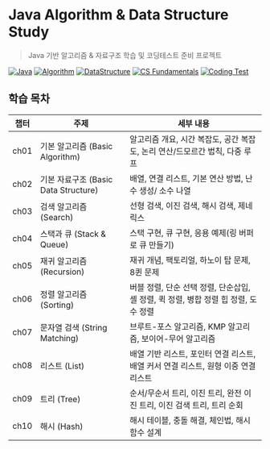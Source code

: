 # Java Algorithm & Data Structure Study
> Java 기반 알고리즘 &amp; 자료구조 학습 및 코딩테스트 준비 프로젝트

[![Java](https://img.shields.io/badge/Language-Java-blue.svg)](https://www.oracle.com/java/)
[![Algorithm](https://img.shields.io/badge/Study-Algorithm-red)](#)
[![DataStructure](https://img.shields.io/badge/Study-DataStructure-green)](#)
[![CS Fundamentals](https://img.shields.io/badge/CS-Fundamentals-important)](#)
[![Coding Test](https://img.shields.io/badge/Preparation-CodingTest-yellow)](#)


## 학습 목차
| 챕터 | 주제                  | 세부 내용                                      |
|-----|----------------------|----------------------------------------------|
| ch01 | 기본 알고리즘 (Basic Algorithm)         | 알고리즘 개요, 시간 복잡도, 공간 복잡도, 논리 연산/드모르간 법칙, 다중 루프 |
| ch02 | 기본 자료구조 (Basic Data Structure)    | 배열, 연결 리스트, 기본 연산 방법, 난수 생성/ 소수 나열 |
| ch03 | 검색 알고리즘 (Search)                  | 선형 검색, 이진 검색, 해시 검색, 제네릭스 |
| ch04 | 스택과 큐 (Stack & Queue)              | 스택 구현, 큐 구현, 응용 예제(링 버퍼로 큐 만들기) |
| ch05 | 재귀 알고리즘 (Recursion)               | 재귀 개념, 팩토리얼, 하노이 탑 문제, 8퀸 문제 |
| ch06 | 정렬 알고리즘 (Sorting)                 | 버블 정렬, 단순 선택 정렬, 단순삽입, 셸 정렬, 퀵 정렬, 병합 정렬 힙 정렬, 도수 정렬 |
| ch07 | 문자열 검색 (String Matching)           | 브루트-포스 알고리즘, KMP 알고리즘, 보이어-무어 알고리즘 |
| ch08 | 리스트 (List)                         | 배열 기반 리스트, 포인터 연결 리스트, 배열 커서 연결 리스트, 원형 이중 연결 리스트 |
| ch09 | 트리 (Tree)                           | 순서/무순서 트리, 이진 트리, 완전 이진 트리, 이진 검색 트리, 트리 순회 |
| ch10 | 해시 (Hash)                           | 해시 테이블, 충돌 해결, 체인법, 해시 함수 설계 |
